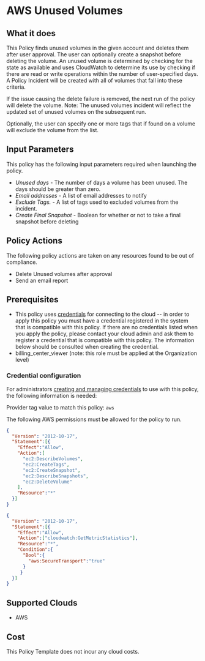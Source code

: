 # AWS Unused Volumes

## What it does

This Policy finds unused volumes in the given account and deletes them after user approval. The user can optionally create a snapshot before deleting the volume. An unused volume is determined by checking for the state as available and uses CloudWatch to determine its use by checking if there are read or write operations within the number of user-specified days. A Policy Incident will be created with all of volumes that fall into these criteria.

If the issue causing the delete failure is removed, the next run of the policy will delete the volume.
Note: The unused volumes incident will reflect the updated set of unused volumes on the subsequent run.

Optionally, the user can specify one or more tags that if found on a volume will exclude the volume from the list.

## Input Parameters

This policy has the following input parameters required when launching the policy.

- *Unused days* - The number of days a volume has been unused. The days should be greater than zero.
- *Email addresses* - A list of email addresses to notify
- *Exclude Tags.* - A list of tags used to excluded volumes from the incident.
- *Create Final Snapshot* - Boolean for whether or not to take a final snapshot before deleting

## Policy Actions

The following policy actions are taken on any resources found to be out of compliance.

- Delete Unused volumes after approval
- Send an email report

## Prerequisites

- This policy uses [credentials](https://docs.rightscale.com/policies/users/guides/credential_management.html) for connecting to the cloud -- in order to apply this policy you must have a credential registered in the system that is compatible with this policy. If there are no credentials listed when you apply the policy, please contact your cloud admin and ask them to register a credential that is compatible with this policy. The information below should be consulted when creating the credential.
- billing_center_viewer (note: this role must be applied at the Organization level)

### Credential configuration

For administrators [creating and managing credentials](https://docs.rightscale.com/policies/users/guides/credential_management.html) to use with this policy, the following information is needed:

Provider tag value to match this policy: `aws`

The following AWS permissions must be allowed for the policy to run.

```json
{
  "Version": "2012-10-17",
  "Statement":[{
    "Effect":"Allow",
    "Action":[
      "ec2:DescribeVolumes",
      "ec2:CreateTags",
      "ec2:CreateSnapshot",
      "ec2:DescribeSnapshots",
      "ec2:DeleteVolume"
    ],
    "Resource":"*"
  }]
}

{
  "Version": "2012-10-17",
  "Statement":[{
    "Effect":"Allow",
    "Action":["cloudwatch:GetMetricStatistics"],
    "Resource":"*",
    "Condition":{
      "Bool":{
        "aws:SecureTransport":"true"
      }
     }
  }]
}
```

## Supported Clouds

- AWS

## Cost

This Policy Template does not incur any cloud costs.
